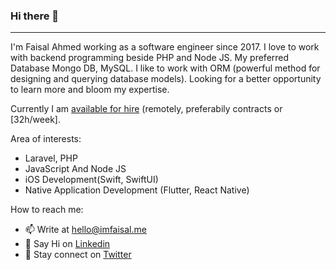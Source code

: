### Hi there 👋
----

I'm Faisal Ahmed working as a software engineer since 2017. 
I love to work with backend programming beside PHP and Node JS.
My preferred Database Mongo DB, MySQL. I like to work with ORM (powerful method for designing and querying database models). Looking for a better opportunity to learn more and bloom my expertise.

Currently I am [available for hire](https://linkedin.com/in/Faisal50x) (remotely, preferabily contracts or [32h/week]. 

Area of interests:
  - Laravel, PHP
  - JavaScript And Node JS
  - iOS Development(Swift, SwiftUI)
  - Native Application Development (Flutter, React Native)

How to reach me: 
  - 📫 Write at hello@imfaisal.me 
  - 👋 Say Hi on [Linkedin](https://linkedin.com/in/Faisal50x) 
  - 💬 Stay connect on [Twitter](https://twitter.com/Faisal50x)  


<!--
**Faisal50x/Faisal50x** is a ✨ _special_ ✨ repository because its `README.md` (this file) appears on your GitHub profile.

Here are some ideas to get you started:

- 🔭 I’m currently working on ...
- 🌱 I’m currently learning ...
- 👯 I’m looking to collaborate on ...
- 🤔 I’m looking for help with ...
- 💬 Ask me about ...
- 📫 How to reach me: ...
- 😄 Pronouns: ...
- ⚡ Fun fact: ...
-->
